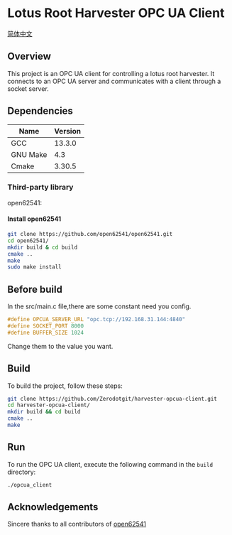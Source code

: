 # Lotus Root Harvester OPC UA Client

[简体中文](docs/README_zh_CN.md)

## Overview

This project is an OPC UA client for controlling a lotus root harvester. It connects to an OPC UA server and communicates with a client through a socket server.

## Dependencies

| Name     | Version |
| -------- | ------- |
| GCC      | 13.3.0  |
| GNU Make | 4.3     |
| Cmake    | 3.30.5  |

### Third-party library

open62541:

#### Install open62541

```bash
git clone https://github.com/open62541/open62541.git
cd open62541/
mkdir build & cd build
cmake ..
make
sudo make install
```



## Before build

In the src/main.c file,there are some constant need you config.

```c
#define OPCUA_SERVER_URL "opc.tcp://192.168.31.144:4840"
#define SOCKET_PORT 8000
#define BUFFER_SIZE 1024
```

Change them to the value you want.

## Build

To build the project, follow these steps:

```bash
git clone https://github.com/Zerodotgit/harvester-opcua-client.git
cd harvester-opcua-client/
mkdir build && cd build
cmake ..
make
```

## Run

To run the OPC UA client, execute the following command in the `build` directory:

```bash
./opcua_client
```

## Acknowledgements

Sincere thanks to all contributors of [open62541](https://github.com/open62541/open62541)